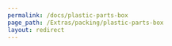 ```yaml
---
permalink: /docs/plastic-parts-box
page_path: /Extras/packing/plastic-parts-box
layout: redirect
---
```

